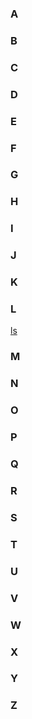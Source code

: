 ### A

### B

### C

### D

### E

### F

### G

### H

### I

### J

### K

### L

[ls](https://github.com/AbhinavXT/Linux_Commands/blob/main/commands/ls.md)

### M

### N

### O

### P

### Q

### R

### S

### T

### U

### V

### W

### X

### Y

### Z
